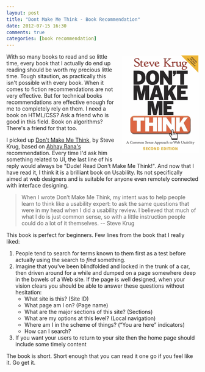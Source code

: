 ```yaml
---
layout: post
title: "Dont Make Me Think - Book Recommendation"
date: 2012-07-15 16:30
comments: true
categories: [book recommendation]
---
```

<img title="Don't Make Me Think, Book Cover" src="/images/posts/dont_make_me_think_2nd.png" style="float: right; margin: 5px 0px 20px 20px;"/>

With so many books to read and so little time, every book that I actually do end up reading should be worth my precious little time. Tough sitaution, as practically this isn't possible with every book. When it comes to fiction recommendations are not very effective. But for technical books recommendations are effective enough for me to completely rely on them. I need a book on HTML/CSS? Ask a friend who is good in this field. Book on algorithms? There's a friend for that too. 

I picked up [Don't Make Me Think](http://www.sensible.com/dmmt.html "Dont Make me think book"), by Steve Krug, based on [Abhay Rana's](http://captnemo.in "Abhay Rana's blog") recommendation. Every time I'd ask him something related to UI, the last line of his reply would always be "Dude! Read Don't Make Me Think!". And now that I have read it, I think it is a brilliant book on Usability. Its not specifically aimed at web designers and is suitable for anyone even remotely connected with interface designing.

<!--more-->

>When I wrote Don’t Make Me Think, my intent was to help people learn to think like a usability expert: to ask the same questions that were in my head when I did a usability review.
I believed that much of what I do is just common sense, so with a little instruction people could do a lot of it themselves.
-- Steve Krug  

This book is perfect for beginners. Few lines from the book that I really liked:

1. People tend to search for terms known to them first as a test before actually using the search to _find_ something.
2. Imagine that you’ve been blindfolded and locked in the trunk of a car, then driven around for a while and dumped on a page somewhere deep in the bowels of a Web site. If the page is well designed, when your vision clears you should be able to answer these questions without hesitation: 
	- What site is this? (Site ID) 
	- What page am I on? (Page name)
	- What are the major sections of this site? (Sections) 
	- What are my options at this level? (Local navigation) 
	- Where am I in the scheme of things? (“You are here” indicators) 
	- How can I search?
3. If you want your users to return to your site then the home page should include some timely content


The book is short. Short enough that you can read it one go if you feel like it. Go get it.
